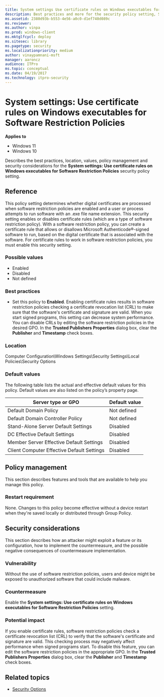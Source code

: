 ```yaml
---
title: System settings Use certificate rules on Windows executables for Software Restriction Policies 
description: Best practices and more for the security policy setting, System settings Use certificate rules on Windows executables for Software Restriction Policies.
ms.assetid: 2380d93b-b553-4e56-a0c0-d1ef740d089c
ms.reviewer: 
ms.author: vinpa
ms.prod: windows-client
ms.mktglfcycl: deploy
ms.sitesec: library
ms.pagetype: security
ms.localizationpriority: medium
author: vinaypamnani-msft
manager: aaroncz
audience: ITPro
ms.topic: conceptual
ms.date: 04/19/2017
ms.technology: itpro-security
---
```


# System settings: Use certificate rules on Windows executables for Software Restriction Policies

**Applies to**
-   Windows 11
-   Windows 10

Describes the best practices, location, values, policy management and security considerations for the **System settings: Use certificate rules on Windows executables for Software Restriction Policies** security policy setting.

## Reference

This policy setting determines whether digital certificates are processed when software restriction policies are enabled and a user or process attempts to run software with an .exe file name extension. This security setting enables or disables certificate rules (which are a type of software restriction policy). With a software restriction policy, you can create a certificate rule that allows or disallows Microsoft Authenticode®-signed software to run, based on the digital certificate that is associated with the software. For certificate rules to work in software restriction policies, you must enable this security setting.

### Possible values

-   Enabled
-   Disabled
-   Not defined

### Best practices

-   Set this policy to **Enabled**. Enabling certificate rules results in software restriction policies checking a certificate revocation list (CRL) to make sure that the software's certificate and signature are valid. When you start signed programs, this setting can decrease system performance. 
You can disable CRLs by editing the software restriction policies in the desired GPO. In the **Trusted Publishers Properties** dialog box, clear the **Publisher** and **Timestamp** check boxes.

### Location

Computer Configuration\\Windows Settings\\Security Settings\\Local Policies\\Security Options

### Default values

The following table lists the actual and effective default values for this policy. Default values are also listed on the policy’s property page.

| Server type or GPO | Default value |
| - | - |
| Default Domain Policy| Not defined| 
| Default Domain Controller Policy | Not defined| 
| Stand-Alone Server Default Settings | Disabled |
| DC Effective Default Settings | Disabled| 
| Member Server Effective Default Settings | Disabled| 
| Client Computer Effective Default Settings | Disabled| 
 
## Policy management

This section describes features and tools that are available to help you manage this policy.

### Restart requirement

None. Changes to this policy become effective without a device restart when they're saved locally or distributed through Group Policy.

## Security considerations

This section describes how an attacker might exploit a feature or its configuration, how to implement the countermeasure, and the possible negative consequences of countermeasure implementation.

### Vulnerability

Without the use of software restriction policies, users and device might be exposed to unauthorized software that could include malware.

### Countermeasure

Enable the **System settings: Use certificate rules on Windows executables for Software Restriction Policies** setting.

### Potential impact

If you enable certificate rules, software restriction policies check a certificate revocation list (CRL) to verify that the software's certificate and signature are valid. This checking process may negatively affect performance when signed programs start. To disable this feature, you can edit the software restriction policies in the appropriate GPO. In the **Trusted Publishers Properties** dialog box, clear the **Publisher** and **Timestamp** check boxes.

## Related topics

- [Security Options](security-options.md)
